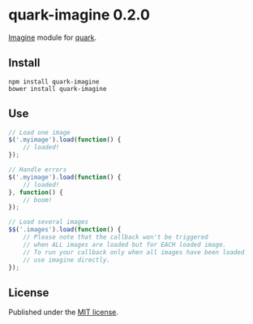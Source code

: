 quark-imagine 0.2.0
====================

[Imagine](https://github.com/pyrsmk/imagine) module for [quark](https://github.com/pyrsmk/quark).

Install
-------

```shell
npm install quark-imagine
bower install quark-imagine
```

Use
---

```js
// Load one image
$('.myimage').load(function() {
	// loaded!
});

// Handle errors
$('.myimage').load(function() {
	// loaded!
}, function() {
	// boom!
});

// Load several images
$$('.images').load(function() {
	// Please note that the callback won't be triggered
	// when ALL images are loaded but for EACH loaded image.
	// To run your callback only when all images have been loaded
	// use imagine directly.
});
```

License
-------

Published under the [MIT license](http://dreamysource.mit-license.org).
